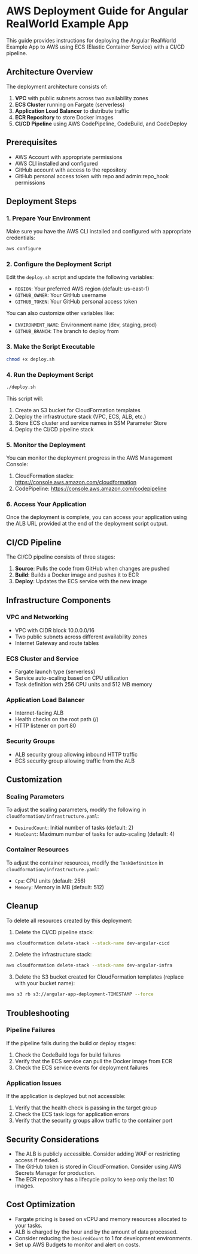 # AWS Deployment Guide for Angular RealWorld Example App

This guide provides instructions for deploying the Angular RealWorld Example App to AWS using ECS (Elastic Container Service) with a CI/CD pipeline.

## Architecture Overview

The deployment architecture consists of:

1. **VPC** with public subnets across two availability zones
2. **ECS Cluster** running on Fargate (serverless)
3. **Application Load Balancer** to distribute traffic
4. **ECR Repository** to store Docker images
5. **CI/CD Pipeline** using AWS CodePipeline, CodeBuild, and CodeDeploy

## Prerequisites

- AWS Account with appropriate permissions
- AWS CLI installed and configured
- GitHub account with access to the repository
- GitHub personal access token with repo and admin:repo_hook permissions

## Deployment Steps

### 1. Prepare Your Environment

Make sure you have the AWS CLI installed and configured with appropriate credentials:

```bash
aws configure
```

### 2. Configure the Deployment Script

Edit the `deploy.sh` script and update the following variables:

- `REGION`: Your preferred AWS region (default: us-east-1)
- `GITHUB_OWNER`: Your GitHub username
- `GITHUB_TOKEN`: Your GitHub personal access token

You can also customize other variables like:
- `ENVIRONMENT_NAME`: Environment name (dev, staging, prod)
- `GITHUB_BRANCH`: The branch to deploy from

### 3. Make the Script Executable

```bash
chmod +x deploy.sh
```

### 4. Run the Deployment Script

```bash
./deploy.sh
```

This script will:
1. Create an S3 bucket for CloudFormation templates
2. Deploy the infrastructure stack (VPC, ECS, ALB, etc.)
3. Store ECS cluster and service names in SSM Parameter Store
4. Deploy the CI/CD pipeline stack

### 5. Monitor the Deployment

You can monitor the deployment progress in the AWS Management Console:

1. CloudFormation stacks: https://console.aws.amazon.com/cloudformation
2. CodePipeline: https://console.aws.amazon.com/codepipeline

### 6. Access Your Application

Once the deployment is complete, you can access your application using the ALB URL provided at the end of the deployment script output.

## CI/CD Pipeline

The CI/CD pipeline consists of three stages:

1. **Source**: Pulls the code from GitHub when changes are pushed
2. **Build**: Builds a Docker image and pushes it to ECR
3. **Deploy**: Updates the ECS service with the new image

## Infrastructure Components

### VPC and Networking
- VPC with CIDR block 10.0.0.0/16
- Two public subnets across different availability zones
- Internet Gateway and route tables

### ECS Cluster and Service
- Fargate launch type (serverless)
- Service auto-scaling based on CPU utilization
- Task definition with 256 CPU units and 512 MB memory

### Application Load Balancer
- Internet-facing ALB
- Health checks on the root path (/)
- HTTP listener on port 80

### Security Groups
- ALB security group allowing inbound HTTP traffic
- ECS security group allowing traffic from the ALB

## Customization

### Scaling Parameters

To adjust the scaling parameters, modify the following in `cloudformation/infrastructure.yaml`:

- `DesiredCount`: Initial number of tasks (default: 2)
- `MaxCount`: Maximum number of tasks for auto-scaling (default: 4)

### Container Resources

To adjust the container resources, modify the `TaskDefinition` in `cloudformation/infrastructure.yaml`:

- `Cpu`: CPU units (default: 256)
- `Memory`: Memory in MB (default: 512)

## Cleanup

To delete all resources created by this deployment:

1. Delete the CI/CD pipeline stack:
```bash
aws cloudformation delete-stack --stack-name dev-angular-cicd
```

2. Delete the infrastructure stack:
```bash
aws cloudformation delete-stack --stack-name dev-angular-infra
```

3. Delete the S3 bucket created for CloudFormation templates (replace with your bucket name):
```bash
aws s3 rb s3://angular-app-deployment-TIMESTAMP --force
```

## Troubleshooting

### Pipeline Failures

If the pipeline fails during the build or deploy stages:

1. Check the CodeBuild logs for build failures
2. Verify that the ECS service can pull the Docker image from ECR
3. Check the ECS service events for deployment failures

### Application Issues

If the application is deployed but not accessible:

1. Verify that the health check is passing in the target group
2. Check the ECS task logs for application errors
3. Verify that the security groups allow traffic to the container port

## Security Considerations

- The ALB is publicly accessible. Consider adding WAF or restricting access if needed.
- The GitHub token is stored in CloudFormation. Consider using AWS Secrets Manager for production.
- The ECR repository has a lifecycle policy to keep only the last 10 images.

## Cost Optimization

- Fargate pricing is based on vCPU and memory resources allocated to your tasks.
- ALB is charged by the hour and by the amount of data processed.
- Consider reducing the `DesiredCount` to 1 for development environments.
- Set up AWS Budgets to monitor and alert on costs.